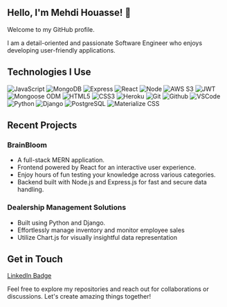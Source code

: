 ## Hello, I'm Mehdi Houasse! 👋

Welcome to my GitHub profile.

I am a detail-oriented and passionate Software Engineer who enjoys developing user-friendly applications.

## Technologies I Use
  ![JavaScript](https://img.shields.io/badge/-JavaScript-05122A?style=flat&logo=javascript)
  ![MongoDB](https://img.shields.io/badge/-MongoDB-05122A?style=flat&logo=mongodb)
  ![Express](https://img.shields.io/badge/-Express-05122A?style=flat&logo=express)
  ![React](https://img.shields.io/badge/-React-05122A?style=flat&logo=react)
  ![Node](https://img.shields.io/badge/-Node.js-05122A?style=flat&logo=node.js)
  ![AWS S3](https://img.shields.io/badge/-AWS_S3-05122A?style=flat&logo=amazons3)
  ![JWT](https://img.shields.io/badge/-JSON_Web_Tokens-05122A?style=flat&logo=jsonwebtokens)
  ![Mongoose ODM](https://img.shields.io/badge/-Mongoose_ODM-05122A?style=flat&logo=mongodb)
  ![HTML5](https://img.shields.io/badge/-HTML5-05122A?style=flat&logo=html5)
  ![CSS3](https://img.shields.io/badge/-CSS-05122A?style=flat&logo=css3)
  ![Heroku](https://img.shields.io/badge/-Heroku-05122A?style=flat&logo=heroku)
  ![Git](https://img.shields.io/badge/-Git-05122A?style=flat&logo=git)
  ![Github](https://img.shields.io/badge/-GitHub-05122A?style=flat&logo=github)
  ![VSCode](https://img.shields.io/badge/-VS_Code-05122A?style=flat&logo=visualstudio)
  ![Python](https://img.shields.io/badge/-Python-05122A?style=flat&logo=python)
  ![Django](https://img.shields.io/badge/-Django-05122A?style=flat&logo=django)
  ![PostgreSQL](https://img.shields.io/badge/-PostgreSQL-05122A?style=flat&logo=postgresql)
  ![Materialize CSS](https://img.shields.io/badge/-Materialize_CSS-05122A?style=flat&logo=materialdesign)

## Recent Projects
### BrainBloom
- A full-stack MERN application.
- Frontend powered by React for an interactive user experience.
- Enjoy hours of fun testing your knowledge across various categories.
- Backend built with Node.js and Express.js for fast and secure data handling.
  

### Dealership Management Solutions
- Built using Python and Django.
- Effortlessly manage inventory and monitor employee sales
- Utilize Chart.js for visually insightful data representation

## Get in Touch
[LinkedIn Badge](www.linkedin.com/in/mehdi-houasse)

Feel free to explore my repositories and reach out for collaborations or discussions. Let's create amazing things together!

